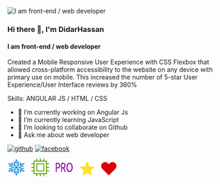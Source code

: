 ![I am front-end / web developer](https://scontent.fjsr8-1.fna.fbcdn.net/v/t1.6435-9/84056973_632912687453063_7736694649514885120_n.jpg?stp=dst-jpg_s526x395&_nc_cat=108&ccb=1-5&_nc_sid=174925&_nc_ohc=SHoQqBrZ96cAX-vQ0tM&_nc_ht=scontent.fjsr8-1.fna&oh=00_AT_P72AmBGCQH5iOrCBNg4tav1ISEPzP-jbVSlGia39p7A&oe=62681E7A)

### Hi there 👋, I'm DidarHassan
#### I am front-end / web developer

Created a Mobile Responsive User Experience with CSS Flexbox that allowed cross-platform accessibility to the website on any device with primary use on mobile. This increased the number of 5-star User Experience/User Interface reviews by 360%


Skills: ANGULAR JS / HTML / CSS

- 🔭 I’m currently working on Angular Js 
- 🌱 I’m currently learning JavaScript 
- 👯 I’m looking to collaborate on Github 
- 💬 Ask me about web developer 


[<img src='https://cdn.jsdelivr.net/npm/simple-icons@3.0.1/icons/github.svg' alt='github' height='40'>](https://github.com/https://github.com/DidarHassan)  [<img src='https://cdn.jsdelivr.net/npm/simple-icons@3.0.1/icons/facebook.svg' alt='facebook' height='40'>](https://www.facebook.com/https://www.facebook.com/profile.php?id=100022030124857)  

<a href='https://archiveprogram.github.com/'><img src='https://raw.githubusercontent.com/acervenky/animated-github-badges/master/assets/acbadge.gif' width='40' height='40'></a> <a href='https://docs.github.com/en/developers'><img src='https://raw.githubusercontent.com/acervenky/animated-github-badges/master/assets/devbadge.gif' width='40' height='40'></a> <a href='https://github.com/pricing'><img src='https://raw.githubusercontent.com/acervenky/animated-github-badges/master/assets/pro.gif' width='40' height='40'></a> <a href='https://stars.github.com/'><img src='https://raw.githubusercontent.com/acervenky/animated-github-badges/master/assets/starbadge.gif' width='35' height='35'></a> <a href='https://docs.github.com/en/github/supporting-the-open-source-community-with-github-sponsors'><img src='https://raw.githubusercontent.com/acervenky/animated-github-badges/master/assets/sponsorbadge.gif' width='35' height='35'></a> 

